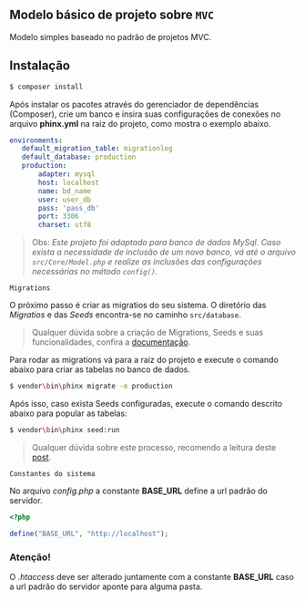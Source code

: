 ## Modelo básico de projeto sobre `MVC`

Modelo simples baseado no padrão de projetos MVC.

## Instalação ##


````bash
$ composer install
````

 Após instalar os pacotes através do gerenciador de dependências (Composer), crie um banco e insira suas configurações de conexões no arquivo __phinx.yml__ na raiz do projeto, como mostra o exemplo abaixo.

 ````yml
 environments:
    default_migration_table: migrationlog
    default_database: production
    production:
        adapter: mysql
        host: localhost
        name: bd_name
        user: user_db
        pass: 'pass_db'
        port: 3306
        charset: utf8
 ````
> Obs: _Este projeto foi adaptado para banco de dados MySql. Caso exista a necessidade de inclusão de um novo banco, vá até o arquivo `src/Core/Model.php` e realize as inclusões das configurações necessárias no método `config()`._

`Migrations`

O próximo passo é criar as migratios do seu sistema. O diretório das *Migratios* e das *Seeds* encontra-se no caminho `src/database`.

> Qualquer dúvida sobre a criação de Migrations, Seeds e suas funcionalidades, confira a [documentação](https://book.cakephp.org/3.0/en/phinx.html).

Para rodar as migrations vá para a raiz do projeto e execute o comando abaixo para criar as tabelas no banco de dados.

````bash
$ vendor\bin\phinx migrate -e production
````
Após isso, caso exista Seeds configuradas, execute o comando descrito abaixo para popular as tabelas:

````bash
$ vendor\bin\phinx seed:run
````

> Qualquer dúvida sobre este processo, recomendo a leitura deste [post](https://medium.com/@lira92/trabalhando-com-migrations-com-phinx-df0461e6182e).


`Constantes do sistema`

No arquivo _config.php_ a constante __BASE_URL__ define a url padrão do servidor. 
````php
<?php

define("BASE_URL", "http://localhost");

````
### Atenção!


O _.htaccess_ deve ser alterado juntamente com a constante __BASE_URL__ caso a url padrão do servidor aponte para alguma pasta.


